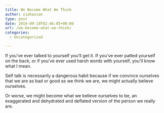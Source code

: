 ```yaml
---
title: We Become What We Think
author: ziahassan
type: post
date: 2019-09-19T02:46:05+00:00
url: /we-become-what-we-think/
categories:
  - Uncategorized

---
```

If you’ve ever talked to yourself you’ll get it. If you’ve ever patted yourself on the back, or if you’ve ever used harsh words with yourself, you’ll know what I mean.

Self talk is necessarily a dangerous habit because if we convince ourselves that we are as bad or good as we think we are, we might actually believe ourselves. 

Or worse, we might become what we believe ourselves to be, an exaggerated and dehydrated and deflated version of the person we really are.